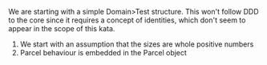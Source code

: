 We are starting with a simple Domain>Test structure. This won't follow DDD to the core since it requires a concept of identities, which don't seem to appear in the scope of this kata. 

1. We start with an assumption that the sizes are whole positive numbers 
2. Parcel behaviour is embedded in the Parcel object 